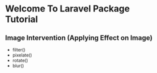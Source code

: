 # Welcome To Laravel Package Tutorial

## Image Intervention  (Applying Effect on Image)

* filter()
* pixelate()
* rotate()
* blur()

